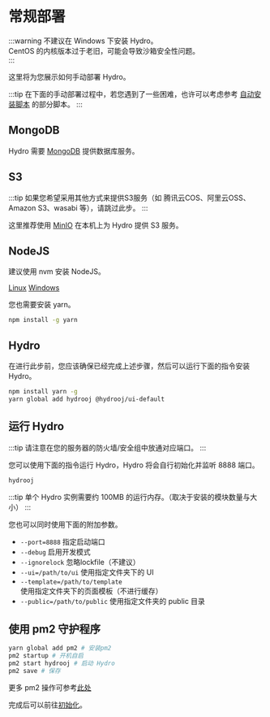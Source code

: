# 常规部署

:::warning
不建议在 Windows 下安装 Hydro。  
CentOS 的内核版本过于老旧，可能会导致沙箱安全性问题。  
:::

这里将为您展示如何手动部署 Hydro。

:::tip
在下面的手动部署过程中，若您遇到了一些困难，也许可以考虑参考 [自动安装脚本](https://github.com/hydro-dev/Hydro/tree/master/install) 的部分脚本。
:::

## MongoDB

Hydro 需要 [MongoDB](https://www.mongodb.com/try/download/community) 提供数据库服务。

## S3

:::tip
如果您希望采用其他方式来提供S3服务（如 腾讯云COS、阿里云OSS、Amazon S3、wasabi 等），请跳过此步。
:::

这里推荐使用 [MinIO](https://min.io) 在本机上为 Hydro 提供 S3 服务。

## NodeJS

建议使用 nvm 安装 NodeJS。

[Linux](https://nvm.sh/) [Windows](https://github.com/coreybutler/nvm-windows)

您也需要安装 yarn。

```sh
npm install -g yarn
```

## Hydro

在进行此步前，您应该确保已经完成上述步骤，然后可以运行下面的指令安装 Hydro。

```sh
npm install yarn -g
yarn global add hydrooj @hydrooj/ui-default
```

## 运行 Hydro

:::tip
请注意在您的服务器的防火墙/安全组中放通对应端口。
:::

您可以使用下面的指令运行 Hydro，Hydro 将会自行初始化并监听 8888 端口。

```sh
hydrooj
```

:::tip
单个 Hydro 实例需要约 100MB 的运行内存。（取决于安装的模块数量与大小）
:::

您也可以同时使用下面的附加参数。

- `--port=8888` 指定启动端口
- `--debug` 启用开发模式
- `--ignorelock` 忽略lockfile（不建议）
- `--ui=/path/to/ui` 使用指定文件夹下的 UI
- `--template=/path/to/template` 使用指定文件夹下的页面模板（不进行缓存）
- `--public=/path/to/public` 使用指定文件夹的 public 目录

## 使用 pm2 守护程序

```sh
yarn global add pm2 # 安装pm2
pm2 startup # 开机自启
pm2 start hydrooj # 启动 Hydro
pm2 save # 保存
```

更多 pm2 操作可参考[此处](/install/#使用-pm2-守护程序)

完成后可以前往[初始化](/install/init)。